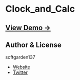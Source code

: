 Clock_and_Calc
==============
## [View Demo &rarr;](http://softgarden137.github.io/Clock_ana_Calc)


## Author & License

softgarden137

- [Website](http://blog.goo.ne.jp/softgarden137)
- [Twitter](http://twitter.com/FutureWidgetLab)
